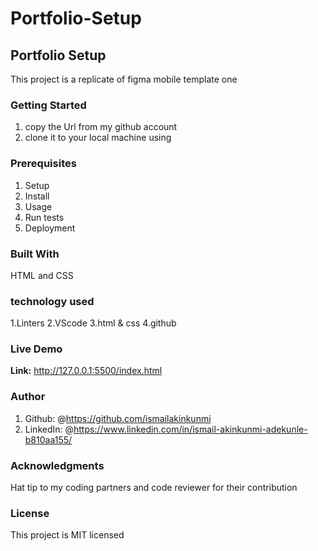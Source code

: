 # Portfolio-Setup

## Portfolio Setup

This project is a replicate of figma mobile template one

### Getting Started

1. copy the Url from my github account
2. clone it to your local machine using

### Prerequisites

1. Setup
2. Install
3. Usage
4. Run tests
5. Deployment

### Built With

HTML and CSS

### technology used

1.Linters
2.VScode
3.html & css
4.github

### Live Demo

**Link:** <http://127.0.0.1:5500/index.html>

### Author

1. Github: @<https://github.com/ismailakinkunmi>
2. LinkedIn: @<https://www.linkedin.com/in/ismail-akinkunmi-adekunle-b810aa155/>

### Acknowledgments

Hat tip to my coding partners and code reviewer for their contribution

### License

This project is MIT licensed

